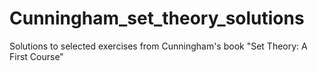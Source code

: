 # Cunningham_set_theory_solutions
Solutions to selected exercises from Cunningham's book "Set Theory: A First Course"
